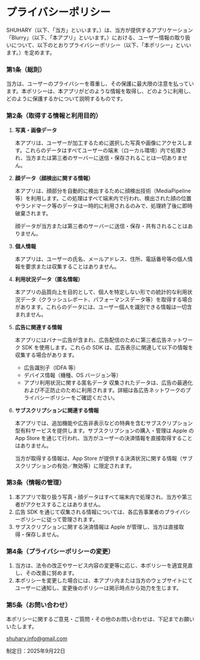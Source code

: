 # プライバシーポリシー

SHUHARY（以下、「当方」といいます。）は、当方が提供するアプリケーション「Blurry」（以下、「本アプリ」といいます。）における、ユーザー情報の取り扱いについて、以下のとおりプライバシーポリシー（以下、「本ポリシー」といいます。）を定めます。

### 第1条（総則）

当方は、ユーザーのプライバシーを尊重し、その保護に最大限の注意を払っています。本ポリシーは、本アプリがどのような情報を取得し、どのように利用し、どのように保護するかについて説明するものです。

### 第2条（取得する情報と利用目的）

1. **写真・画像データ**
    
    本アプリは、ユーザーが加工するために選択した写真や画像にアクセスします。これらのデータはすべてユーザーの端末（ローカル環境）内で処理され、当方または第三者のサーバーに送信・保存されることは一切ありません。
    
2. **顔データ（顔検出に関する情報）**
    
    本アプリは、顔部分を自動的に検出するために顔検出技術（MediaPipeline 等）を利用します。この処理はすべて端末内で行われ、検出された顔の位置やランドマーク等のデータは一時的に利用されるのみで、処理終了後に即時破棄されます。
    
    顔データが当方または第三者のサーバーに送信・保存・共有されることはありません。
    
3. **個人情報**
    
    本アプリは、ユーザーの氏名、メールアドレス、住所、電話番号等の個人情報を要求または収集することはありません。
    
4. **利用状況データ（匿名情報）**
    
    本アプリの品質向上を目的として、個人を特定しない形での統計的な利用状況データ（クラッシュレポート、パフォーマンスデータ等）を取得する場合があります。これらのデータには、ユーザー個人を識別できる情報は一切含まれません。
    
5. **広告に関連する情報**
    
    本アプリにはバナー広告が含まれ、広告配信のために第三者広告ネットワーク SDK を使用します。これらの SDK は、広告表示に関連して以下の情報を収集する場合があります。
    
    - 広告識別子（IDFA 等）
    - デバイス情報（機種、OS バージョン等）
    - アプリ利用状況に関する匿名データ
    収集されたデータは、広告の最適化および不正防止のために利用されます。詳細は各広告ネットワークのプライバシーポリシーをご確認ください。
6. **サブスクリプションに関連する情報**
    
    本アプリでは、追加機能や広告非表示などの特典を含むサブスクリプション型有料サービスを提供します。サブスクリプションの購入・管理は Apple の App Store を通じて行われ、当方がユーザーの決済情報を直接取得することはありません。
    
    当方が取得する情報は、App Store が提供する決済状況に関する情報（サブスクリプションの有効／無効等）に限定されます。
    

### 第3条（情報の管理）

1. 本アプリで取り扱う写真・顔データはすべて端末内で処理され、当方や第三者がアクセスすることはありません。
2. 広告 SDK を通じて収集される情報については、各広告事業者のプライバシーポリシーに従って管理されます。
3. サブスクリプションに関する決済情報は Apple が管理し、当方は直接取得・保存しません。

### 第4条（プライバシーポリシーの変更）

1. 当方は、法令の改正やサービス内容の変更等に応じ、本ポリシーを適宜見直し、その改善に努めます。
2. 本ポリシーを変更した場合には、本アプリ内または当方のウェブサイトにてユーザーに通知し、変更後のポリシーは掲示時点から効力を生じます。

### 第5条（お問い合わせ）

本ポリシーに関するご意見・ご質問・その他のお問い合わせは、下記までお願いいたします。

[shuhary.info@gmail.com](mailto:shuhary.info@gmail.com)

制定日：2025年9月22日